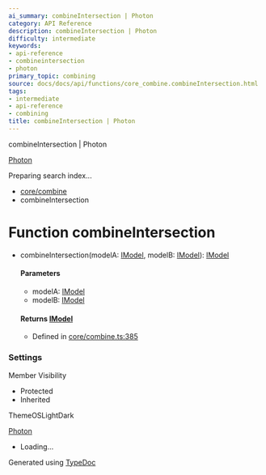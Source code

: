 ```yaml
---
ai_summary: combineIntersection | Photon
category: API Reference
description: combineIntersection | Photon
difficulty: intermediate
keywords:
- api-reference
- combineintersection
- photon
primary_topic: combining
source: docs/docs/api/functions/core_combine.combineIntersection.html
tags:
- intermediate
- api-reference
- combining
title: combineIntersection | Photon
---
```

combineIntersection | Photon

[Photon](../index.md)




Preparing search index...

* [core/combine](../modules/core_combine.md)
* combineIntersection

# Function combineIntersection

* combineIntersection(modelA: [IModel](../interfaces/core_schema.IModel.md), modelB: [IModel](../interfaces/core_schema.IModel.md)): [IModel](../interfaces/core_schema.IModel.md)

  #### Parameters

  + modelA: [IModel](../interfaces/core_schema.IModel.md)
  + modelB: [IModel](../interfaces/core_schema.IModel.md)

  #### Returns [IModel](../interfaces/core_schema.IModel.md)

  + Defined in [core/combine.ts:385](https://github.com/mwhite454/photon/blob/main/packages/photon/src/core/combine.ts#L385)

### Settings

Member Visibility

* Protected
* Inherited

ThemeOSLightDark

[Photon](../index.md)

* Loading...

Generated using [TypeDoc](https://typedoc.org/)
